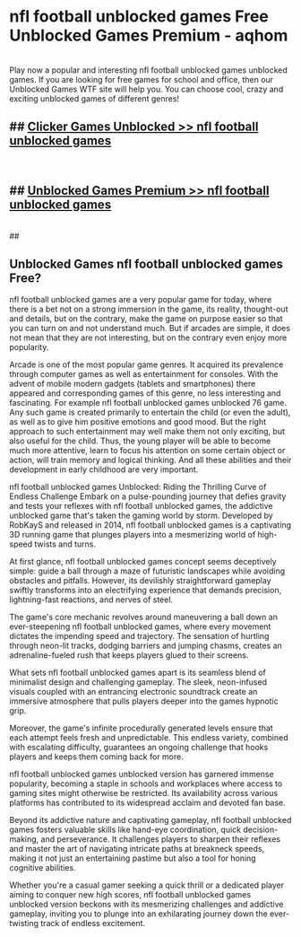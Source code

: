 # nfl football unblocked games  Free Unblocked Games Premium - aqhom <br>
<br>
Play now a popular and interesting nfl football unblocked games unblocked games. If you are looking for free games for school and office, then our Unblocked Games WTF site will help you. You can choose cool, crazy and exciting unblocked games of different genres!


## ##  [Clicker Games Unblocked >> nfl football unblocked games](http://freeplayer.one?title=nfl_football_unblocked_games&ref=UGames)
  <br>

##  ## [Unblocked Games Premium >> nfl football unblocked games](http://freeplayer.one?title=nfl_football_unblocked_games&ref=UGames)
  <br>
  ##



## Unblocked Games nfl football unblocked games Free?

nfl football unblocked games are a very popular game for today, where there is a bet not on a strong immersion in the game, its reality, thought-out and details, but on the contrary, make the game on purpose easier so that you can turn on and not understand much. But if arcades are simple, it does not mean that they are not interesting, but on the contrary even enjoy more popularity.

Arcade is one of the most popular game genres. It acquired its prevalence through computer games as well as entertainment for consoles. With the advent of mobile modern gadgets (tablets and smartphones) there appeared and corresponding games of this genre, no less interesting and fascinating. For example nfl football unblocked games unblocked 76 game. Any such game is created primarily to entertain the child (or even the adult), as well as to give him positive emotions and good mood. But the right approach to such entertainment may well make them not only exciting, but also useful for the child. Thus, the young player will be able to become much more attentive, learn to focus his attention on some certain object or action, will train memory and logical thinking. And all these abilities and their development in early childhood are very important.

nfl football unblocked games Unblocked: Riding the Thrilling Curve of Endless Challenge
Embark on a pulse-pounding journey that defies gravity and tests your reflexes with nfl football unblocked games, the addictive unblocked game that's taken the gaming world by storm. Developed by RobKayS and released in 2014, nfl football unblocked games is a captivating 3D running game that plunges players into a mesmerizing world of high-speed twists and turns.

At first glance, nfl football unblocked games concept seems deceptively simple: guide a ball through a maze of futuristic landscapes while avoiding obstacles and pitfalls. However, its devilishly straightforward gameplay swiftly transforms into an electrifying experience that demands precision, lightning-fast reactions, and nerves of steel.

The game's core mechanic revolves around maneuvering a ball down an ever-steepening nfl football unblocked games, where every movement dictates the impending speed and trajectory. The sensation of hurtling through neon-lit tracks, dodging barriers and jumping chasms, creates an adrenaline-fueled rush that keeps players glued to their screens.

What sets nfl football unblocked games apart is its seamless blend of minimalist design and challenging gameplay. The sleek, neon-infused visuals coupled with an entrancing electronic soundtrack create an immersive atmosphere that pulls players deeper into the games hypnotic grip.

Moreover, the game's infinite procedurally generated levels ensure that each attempt feels fresh and unpredictable. This endless variety, combined with escalating difficulty, guarantees an ongoing challenge that hooks players and keeps them coming back for more.

nfl football unblocked games unblocked version has garnered immense popularity, becoming a staple in schools and workplaces where access to gaming sites might otherwise be restricted. Its availability across various platforms has contributed to its widespread acclaim and devoted fan base.

Beyond its addictive nature and captivating gameplay, nfl football unblocked games fosters valuable skills like hand-eye coordination, quick decision-making, and perseverance. It challenges players to sharpen their reflexes and master the art of navigating intricate paths at breakneck speeds, making it not just an entertaining pastime but also a tool for honing cognitive abilities.

Whether you're a casual gamer seeking a quick thrill or a dedicated player aiming to conquer new high scores, nfl football unblocked games unblocked version beckons with its mesmerizing challenges and addictive gameplay, inviting you to plunge into an exhilarating journey down the ever-twisting track of endless excitement.
